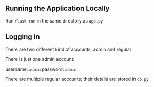 ## Running the Application Locally ##

Run `flask run` in the same directory as `app.py`

## Logging in ##

There are two different kind of accounts, admin and regular

There is just one admin account:

username: `admin`
password: `admin`

There are multiple regular accounts; their details are stored in `db.py`